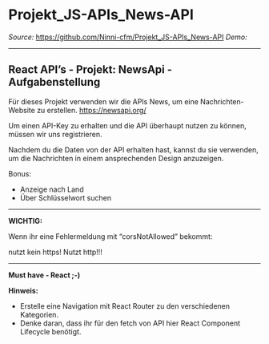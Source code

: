 # Projekt_JS-APIs_News-API

_Source:_ https://github.com/Ninni-cfm/Projekt_JS-APIs_News-API
_Demo:_

---

## React API’s - Projekt: NewsApi - Aufgabenstellung

Für dieses Projekt verwenden wir die APIs News, um eine Nachrichten-Website zu erstellen.
https://newsapi.org/

Um einen API-Key zu erhalten und die API überhaupt nutzen zu können, müssen wir uns registrieren.

Nachdem du die Daten von der API erhalten hast, kannst du sie verwenden, um die Nachrichten in einem ansprechenden Design anzuzeigen.

Bonus:

-   Anzeige nach Land
-   Über Schlüsselwort suchen

---

**WICHTIG:**

Wenn ihr eine Fehlermeldung mit “corsNotAllowed” bekommt:

nutzt kein https! Nutzt http!!!

---

**Must have - React ;-)**

**Hinweis:**

-   Erstelle eine Navigation mit React Router zu den verschiedenen Kategorien.
-   Denke daran, dass ihr für den fetch von API hier React Component Lifecycle benötigt.
